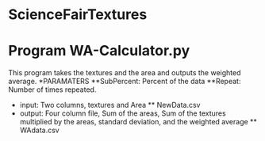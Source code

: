 # ScienceFairTextures

# Program WA-Calculator.py
This program takes the textures and the area and outputs the weighted average.
*PARAMATERS
**SubPercent: Percent of the data
**Repeat: Number of times repeated.
* input: Two columns, textures and Area
** NewData.csv
* output: Four column file, Sum of the areas, Sum of the textures multiplied by the areas, standard deviation, and the weighted average
** WAdata.csv